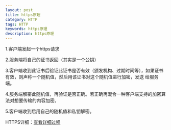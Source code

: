 ```yaml
---
layout: post
title: https原理
category: HTTP
tags: HTTP
keywords: https原理
description: https原理
---
```


1.客户端发起一个https请求

2.服务端将自己的证书返回（其实是一个公钥）

3.客户端收到此证书后验证此证书是否有效（颁发机构、过期时间等），如果证书有效，则声称一个随机值，然后用该证书对这个随机值进行加密，发送
给服务端。

4.服务端解密此随机值，再验证是否正确。若正确再混合一种客户端支持的加密算法对想要传输的内容加密。

5.客户端收到后用自己的随机值和私钥解密。


HTTPS详细：[查看详细过程](https://juejin.im/entry/5a8f5fd06fb9a06340522087)

